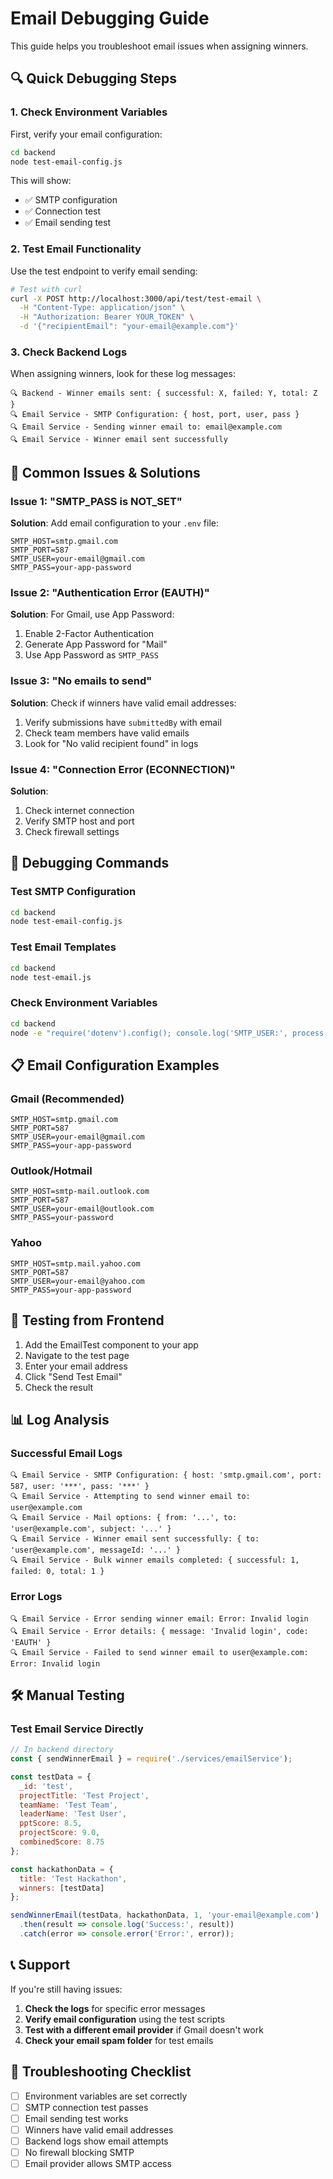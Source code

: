 # Email Debugging Guide

This guide helps you troubleshoot email issues when assigning winners.

## 🔍 Quick Debugging Steps

### 1. Check Environment Variables
First, verify your email configuration:

```bash
cd backend
node test-email-config.js
```

This will show:
- ✅ SMTP configuration
- ✅ Connection test
- ✅ Email sending test

### 2. Test Email Functionality
Use the test endpoint to verify email sending:

```bash
# Test with curl
curl -X POST http://localhost:3000/api/test/test-email \
  -H "Content-Type: application/json" \
  -H "Authorization: Bearer YOUR_TOKEN" \
  -d '{"recipientEmail": "your-email@example.com"}'
```

### 3. Check Backend Logs
When assigning winners, look for these log messages:

```
🔍 Backend - Winner emails sent: { successful: X, failed: Y, total: Z }
🔍 Email Service - SMTP Configuration: { host, port, user, pass }
🔍 Email Service - Sending winner email to: email@example.com
🔍 Email Service - Winner email sent successfully
```

## 🚨 Common Issues & Solutions

### Issue 1: "SMTP_PASS is NOT_SET"
**Solution**: Add email configuration to your `.env` file:

```env
SMTP_HOST=smtp.gmail.com
SMTP_PORT=587
SMTP_USER=your-email@gmail.com
SMTP_PASS=your-app-password
```

### Issue 2: "Authentication Error (EAUTH)"
**Solution**: For Gmail, use App Password:
1. Enable 2-Factor Authentication
2. Generate App Password for "Mail"
3. Use App Password as `SMTP_PASS`

### Issue 3: "No emails to send"
**Solution**: Check if winners have valid email addresses:
1. Verify submissions have `submittedBy` with email
2. Check team members have valid emails
3. Look for "No valid recipient found" in logs

### Issue 4: "Connection Error (ECONNECTION)"
**Solution**: 
1. Check internet connection
2. Verify SMTP host and port
3. Check firewall settings

## 🔧 Debugging Commands

### Test SMTP Configuration
```bash
cd backend
node test-email-config.js
```

### Test Email Templates
```bash
cd backend
node test-email.js
```

### Check Environment Variables
```bash
cd backend
node -e "require('dotenv').config(); console.log('SMTP_USER:', process.env.SMTP_USER); console.log('SMTP_PASS:', process.env.SMTP_PASS ? 'SET' : 'NOT_SET');"
```

## 📋 Email Configuration Examples

### Gmail (Recommended)
```env
SMTP_HOST=smtp.gmail.com
SMTP_PORT=587
SMTP_USER=your-email@gmail.com
SMTP_PASS=your-app-password
```

### Outlook/Hotmail
```env
SMTP_HOST=smtp-mail.outlook.com
SMTP_PORT=587
SMTP_USER=your-email@outlook.com
SMTP_PASS=your-password
```

### Yahoo
```env
SMTP_HOST=smtp.mail.yahoo.com
SMTP_PORT=587
SMTP_USER=your-email@yahoo.com
SMTP_PASS=your-app-password
```

## 🧪 Testing from Frontend

1. Add the EmailTest component to your app
2. Navigate to the test page
3. Enter your email address
4. Click "Send Test Email"
5. Check the result

## 📊 Log Analysis

### Successful Email Logs
```
🔍 Email Service - SMTP Configuration: { host: 'smtp.gmail.com', port: 587, user: '***', pass: '***' }
🔍 Email Service - Attempting to send winner email to: user@example.com
🔍 Email Service - Mail options: { from: '...', to: 'user@example.com', subject: '...' }
🔍 Email Service - Winner email sent successfully: { to: 'user@example.com', messageId: '...' }
🔍 Email Service - Bulk winner emails completed: { successful: 1, failed: 0, total: 1 }
```

### Error Logs
```
🔍 Email Service - Error sending winner email: Error: Invalid login
🔍 Email Service - Error details: { message: 'Invalid login', code: 'EAUTH' }
🔍 Email Service - Failed to send winner email to user@example.com: Error: Invalid login
```

## 🛠️ Manual Testing

### Test Email Service Directly
```javascript
// In backend directory
const { sendWinnerEmail } = require('./services/emailService');

const testData = {
  _id: 'test',
  projectTitle: 'Test Project',
  teamName: 'Test Team',
  leaderName: 'Test User',
  pptScore: 8.5,
  projectScore: 9.0,
  combinedScore: 8.75
};

const hackathonData = {
  title: 'Test Hackathon',
  winners: [testData]
};

sendWinnerEmail(testData, hackathonData, 1, 'your-email@example.com')
  .then(result => console.log('Success:', result))
  .catch(error => console.error('Error:', error));
```

## 📞 Support

If you're still having issues:

1. **Check the logs** for specific error messages
2. **Verify email configuration** using the test scripts
3. **Test with a different email provider** if Gmail doesn't work
4. **Check your email spam folder** for test emails

## 🔄 Troubleshooting Checklist

- [ ] Environment variables are set correctly
- [ ] SMTP connection test passes
- [ ] Email sending test works
- [ ] Winners have valid email addresses
- [ ] Backend logs show email attempts
- [ ] No firewall blocking SMTP
- [ ] Email provider allows SMTP access 